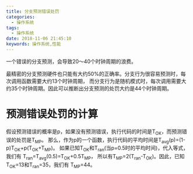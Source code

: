 ```yaml
---
title: 分支预测错误处罚
categories:
  - 操作系统
tags:
  - 操作系统
date: 2018-11-06 21:45:10
keywords: 操作系统,性能
---
```


一个错误的分支预测，会导致20～40个时钟周期的浪费。
<!-- more -->

最精密的分支预测硬件也只能有大约50%的正确率。分支行为很容易预测时，每次调用函数需要大约13个时钟周期，
而分支行为是随机模式时，每次调用需要大约35个时钟周期。因此可以推断出分支预测的处罚大约是44个时钟周期。

# 预测错误处罚的计算  
假设预测错误的概率是p，如果没有预测错误，执行代码的时间是T<sub>OK</sub>，而预测错误的处罚是T<sub>MP</sub>。
那么，作为p的一个函数，执行代码的平均时间是T<sub>avg</sub>(p)=(1-p)T<sub>OK</sub>+p(T<sub>OK</sub>+T<sub>MP</sub>)。
如果已知T<sub>OK</sub>和T<sub>ran</sub>(当p=0.5时的平均时间)，代入等式，我们有
T<sub>ran</sub>=T<sub>avg</sub>(0.5)=T<sub>OK</sub>+0.5T<sub>MP</sub>，
所以有T<sub>MP</sub>=2(T<sub>ran</sub>-T<sub>OK</sub>)。因此，已知T<sub>OK</sub>=13和T<sub>ran</sub>=35，我们有
T<sub>MP</sub>=44。
